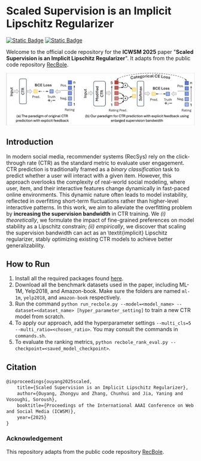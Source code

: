 # Scaled Supervision is an Implicit Lipschitz Regularizer
[![Static Badge](https://img.shields.io/badge/Python-v3.9+-blue)](https://img.shields.io/badge/PyTorch-v1.13+.0-blue) [![Static Badge](https://img.shields.io/badge/PyTorch-v1.13+-brightgreen)](https://img.shields.io/badge/PyTorch-v1.13+.0-brightgreen)

Welcome to the official code repository for the **ICWSM 2025** paper "**Scaled Supervision is an Implicit Lipschitz Regularizer**". It adapts from the public code repository [RecBole](https://www.google.com/url?sa=t&rct=j&q=&esrc=s&source=web&cd=&cad=rja&uact=8&ved=2ahUKEwj_oLzE7ruIAxUwGFkFHan_GDIQFnoECAkQAQ&url=https%3A%2F%2Fgithub.com%2FRUCAIBox%2FRecBole&usg=AOvVaw3tePg3tzwZUWkgSKsBHBzh&opi=89978449). 

![My Figure](asset/ctr_p.png)


## Introduction
In modern social media, recommender systems (RecSys) rely on the click-through rate (CTR) as the standard metric to evaluate user engagement.
CTR prediction is traditionally framed as a *binary classification* task to predict whether a user will interact with a given item. However, this approach overlooks the complexity of real-world social modeling, where user, item, and their interactive features change dynamically in fast-paced online environments. This dynamic nature often leads to model instability, reflected in overfitting short-term fluctuations rather than higher-level interactive patterns.
In this work, we aim to alleviate the overfitting problem by **increasing the supervision bandwidth** in CTR training.
We *(i) theoretically*, we formulate the impact of fine-grained preferences on model stability as a Lipschitz constrain;
*(ii) empirically*, we discover that scaling the supervision bandwidth can act as an \textit{implicit} Lipschitz regularizer, stably optimizing existing CTR models to achieve better generalizability.

## How to Run
1. Install all the required packages found [here](https://github.com/RUCAIBox/RecBole/blob/master/requirements.txt).
2. Download all the benchmark datasets used in the paper, including ML-1M, Yelp2018, and Amazon-book. Make sure the folders are named `ml-1m`, `yelp2018`, and `amazon-book` respectively.
3. Run the command `python run_recbole.py --model=<model_name> --dataset=<dataset_name> [hyper_parameter_setting]` to train a new CTR model from scratch.
4. To apply our approach, add the hyperparameter settings `--multi_cls=5 --multi_ratio=<chosen_ratio>`. You may consult the commands in `commands.sh`.
5. To evaluate the ranking metrics, `python recbole_rank_eval.py --checkpoint=<saved_model_checkpoint>`.

## Citation
```
@inproceedings{ouyang2025scaled, 
    title={Scaled Supervision is an Implicit Lipschitz Regularizer}, 
    author={Ouyang, Zhongyu and Zhang, Chunhui and Jia, Yaning and Vosoughi, Soroush}, 
    booktitle={Proceedings of the International AAAI Conference on Web and Social Media (ICWSM)}, 
    year={2025}
}
```

### Acknowledgement
This repository adapts from the public code repository [RecBole](https://www.google.com/url?sa=t&rct=j&q=&esrc=s&source=web&cd=&cad=rja&uact=8&ved=2ahUKEwj_oLzE7ruIAxUwGFkFHan_GDIQFnoECAkQAQ&url=https%3A%2F%2Fgithub.com%2FRUCAIBox%2FRecBole&usg=AOvVaw3tePg3tzwZUWkgSKsBHBzh&opi=89978449).